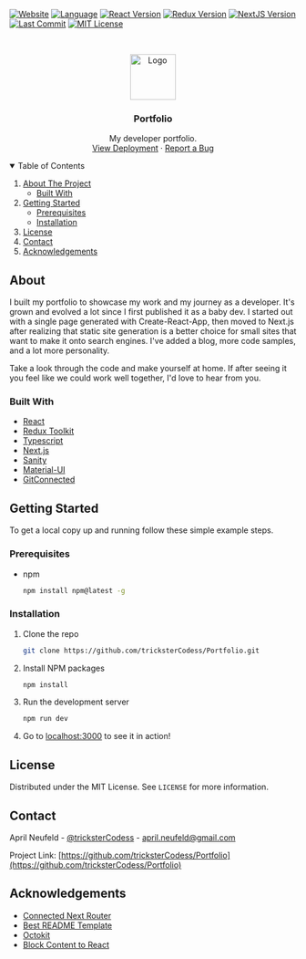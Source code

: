 <!--
*** This README was created using the Best-README-Template: 
*** https://github.com/othneildrew/Best-README-Template/blob/master/README.md
-->



<!-- PROJECT SHIELDS -->
[![Website][website-shield]][website-url]
[![Language][language-shield]][repo-url]
[![React Version][react-version-shield]][package-url]
[![Redux Version][redux-version-shield]][package-url]
[![NextJS Version][next-version-shield]][package-url]
[![Last Commit][last-commit-shield]][last-commit-url]
[![MIT License][license-shield]][license-url]



<!-- PROJECT LOGO -->
<br />
<p align="center">
  <a href="https://github.com/tricksterCodess/Portfolio/blob/main/public/favicon.ico">
    <img src="/public/favicon.ico" alt="Logo" width="80" height="80">
  </a>

  <h3 align="center">Portfolio</h3>

  <p align="center">
    My developer portfolio.
    <br />
    <a href="https://www.trickstercodess.com">View Deployment</a>
    ·
    <a href="https://github.com/tricksterCodess/Portfolio/issues">Report a Bug</a>
  </p>
</p>



<!-- TABLE OF CONTENTS -->
<details open="open">
  <summary>Table of Contents</summary>
  <ol>
    <li>
      <a href="#about-the-project">About The Project</a>
      <ul>
        <li><a href="#built-with">Built With</a></li>
      </ul>
    </li>
    <li>
      <a href="#getting-started">Getting Started</a>
      <ul>
        <li><a href="#prerequisites">Prerequisites</a></li>
        <li><a href="#installation">Installation</a></li>
      </ul>
    </li>
    <li><a href="#license">License</a></li>
    <li><a href="#contact">Contact</a></li>
    <li><a href="#acknowledgements">Acknowledgements</a></li>
  </ol>
</details>



<!-- ABOUT THE PROJECT -->
## About

I built my portfolio to showcase my work and my journey as a developer. It's grown and evolved a lot
since I first published it as a baby dev. I started out with a single page generated with Create-React-App, 
then moved to Next.js after realizing that static site generation is a better choice for small sites that
want to make it onto search engines. I've added a blog, more code samples, and a lot more personality.

Take a look through the code and make yourself at home. If after seeing it you feel like we could work
well together, I'd love to hear from you.



### Built With

* [React](https://reactjs.org)
* [Redux Toolkit](https://redux-toolkit.js.org)
* [Typescript](https://www.typescriptlang.org)
* [Next.js](https://nextjs.org)
* [Sanity](https://www.sanity.io)
* [Material-UI](https://material-ui.com)
* [GitConnected](https://gitconnected.com)



<!-- GETTING STARTED -->
## Getting Started

To get a local copy up and running follow these simple example steps.

### Prerequisites

* npm
  ```sh
  npm install npm@latest -g
  ```

### Installation

1. Clone the repo
   ```sh
   git clone https://github.com/tricksterCodess/Portfolio.git
   ```
2. Install NPM packages
   ```sh
   npm install
   ```
3. Run the development server
   ```sh
   npm run dev
   ```
 4. Go to [localhost:3000](http://localhost:3000/) to see it in action!



<!-- LICENSE -->
## License

Distributed under the MIT License. See `LICENSE` for more information.



<!-- CONTACT -->
## Contact

April Neufeld - [@tricksterCodess](https://gitconnected.com/trickstercodess) - april.neufeld@gmail.com

Project Link: [https://github.com/tricksterCodess/Portfolio](https://github.com/tricksterCodess/Portfolio)



<!-- ACKNOWLEDGEMENTS -->
## Acknowledgements
* [Connected Next Router](https://www.npmjs.com/package/connected-next-router)
* [Best README Template](https://github.com/othneildrew/Best-README-Template/blob/master/README.md)
* [Octokit](https://github.com/octokit/request.js#readme)
* [Block Content to React](https://github.com/sanity-io/block-content-to-react#readme)



<!-- MARKDOWN LINKS & IMAGES -->
<!-- https://www.markdownguide.org/basic-syntax/#reference-style-links -->
[last-commit-shield]: https://img.shields.io/github/last-commit/tricksterCodess/Portfolio.svg
[last-commit-url]: https://github.com/tricksterCodess/Portfolio/commits/main
[license-shield]: https://img.shields.io/github/license/tricksterCodess/Portfolio.svg
[license-url]: https://github.com/tricksterCodess/Portfolio/blob/main/LICENSE.txt
[language-shield]: https://img.shields.io/github/languages/top/tricksterCodess/Portfolio.svg
[next-version-shield]: https://img.shields.io/github/package-json/dependency-version/tricksterCodess/Portfolio/next.svg
[package-url]: https://github.com/tricksterCodess/Portfolio/blob/main/package.json
[product-screenshot]: images/screenshot.png
[react-version-shield]: https://img.shields.io/github/package-json/dependency-version/tricksterCodess/Portfolio/react.svg
[redux-version-shield]: https://img.shields.io/github/package-json/dependency-version/tricksterCodess/Portfolio/redux.svg
[repo-url]: https://github.com/tricksterCodess/Portfolio
[website-shield]: https://img.shields.io/website?url=https%3A%2F%2Fwww.trickstercodess.com
[website-url]: https://www.trickstercodess.com
